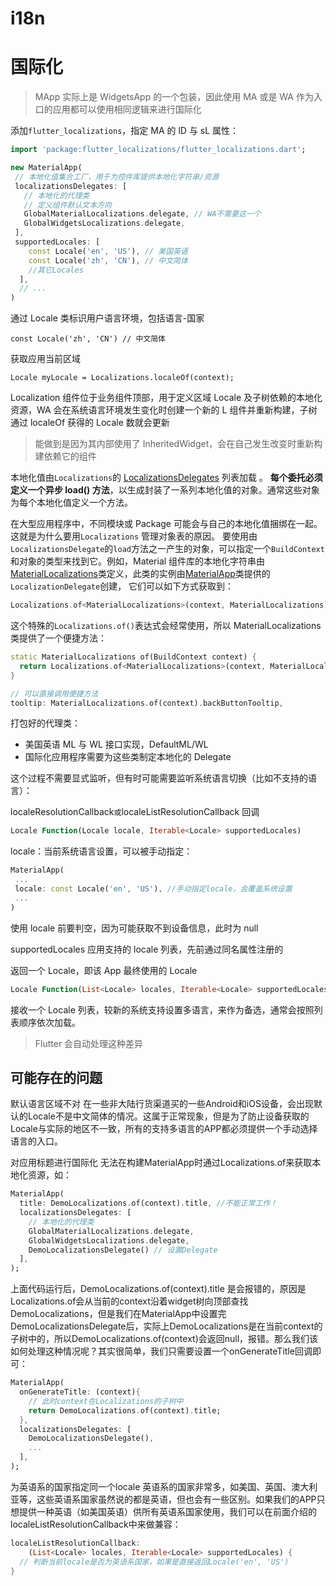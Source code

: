 # i18n

# 国际化

> MApp 实际上是 WidgetsApp 的一个包装，因此使用 MA 或是 WA 作为入口的应用都可以使用相同逻辑来进行国际化

添加`flutter_localizations`，指定 MA 的 lD 与 sL 属性：

```dart
import 'package:flutter_localizations/flutter_localizations.dart';

new MaterialApp(
 // 本地化值集合工厂，用于为控件库提供本地化字符串/资源
 localizationsDelegates: [
   // 本地化的代理类
   // 定义组件默认文本方向
   GlobalMaterialLocalizations.delegate, // WA不需要这一个
   GlobalWidgetsLocalizations.delegate,
 ],
 supportedLocales: [
    const Locale('en', 'US'), // 美国英语
    const Locale('zh', 'CN'), // 中文简体
    //其它Locales
  ],
  // ...
)
```

通过 Locale 类标识用户语言环境，包括语言-国家

`const Locale('zh', 'CN') // 中文简体`

获取应用当前区域

`Locale myLocale = Localizations.localeOf(context);`

Localization 组件位于业务组件顶部，用于定义区域 Locale 及子树依赖的本地化资源，WA 会在系统语言环境发生变化时创建一个新的 L 组件并重新构建，子树通过 localeOf 获得的 Locale 数就会更新

> 能做到是因为其内部使用了 InheritedWidget，会在自己发生改变时重新构建依赖它的组件

本地化值由`Localizations`的 [LocalizationsDelegates](https://docs.flutter.io/flutter/widgets/LocalizationsDelegate-class.html) 列表加载 。 **每个委托必须定义一个异步 load() 方法**，以生成封装了一系列本地化值的对象。通常这些对象为每个本地化值定义一个方法。

在大型应用程序中，不同模块或 Package 可能会与自己的本地化值捆绑在一起。 这就是为什么要用`Localizations` 管理对象表的原因。 要使用由`LocalizationsDelegate`的`load`方法之一产生的对象，可以指定一个`BuildContext`和对象的类型来找到它。例如，Material 组件库的本地化字符串由[MaterialLocalizations](https://docs.flutter.io/flutter/material/MaterialLocalizations-class.html)类定义，此类的实例由[MaterialApp](https://docs.flutter.io/flutter/material/MaterialApp-class.html)类提供的`LocalizationDelegate`创建， 它们可以如下方式获取到：

```dart
Localizations.of<MaterialLocalizations>(context, MaterialLocalizations);
```

这个特殊的`Localizations.of()`表达式会经常使用，所以 MaterialLocalizations 类提供了一个便捷方法：

```dart
static MaterialLocalizations of(BuildContext context) {
  return Localizations.of<MaterialLocalizations>(context, MaterialLocalizations);
}

// 可以直接调用便捷方法
tooltip: MaterialLocalizations.of(context).backButtonTooltip,
```

打包好的代理类：

- 美国英语 ML 与 WL 接口实现，DefaultML/WL
- 国际化应用程序需要为这些类制定本地化的 Delegate

这个过程不需要显式监听，但有时可能需要监听系统语言切换（比如不支持的语言）：

localeResolutionCallback`或`localeListResolutionCallback 回调

```dart
Locale Function(Locale locale, Iterable<Locale> supportedLocales)
```

locale：当前系统语言设置，可以被手动指定：

```dart
MaterialApp(
 ...
 locale: const Locale('en', 'US'), //手动指定locale，会覆盖系统设置
 ...
)
```

使用 locale 前要判空，因为可能获取不到设备信息，此时为 null

supportedLocales 应用支持的 locale 列表，先前通过同名属性注册的

返回一个 Locale，即该 App 最终使用的 Locale

```dart
Locale Function(List<Locale> locales, Iterable<Locale> supportedLocales)
```

接收一个 Locale 列表，较新的系统支持设置多语言，来作为备选，通常会按照列表顺序依次加载。

> Flutter 会自动处理这种差异

## 可能存在的问题

默认语言区域不对
在一些非大陆行货渠道买的一些Android和iOS设备，会出现默认的Locale不是中文简体的情况。这属于正常现象，但是为了防止设备获取的Locale与实际的地区不一致，所有的支持多语言的APP都必须提供一个手动选择语言的入口。

对应用标题进行国际化
无法在构建MaterialApp时通过Localizations.of来获取本地化资源，如：
```dart
MaterialApp(
  title: DemoLocalizations.of(context).title, //不能正常工作！
  localizationsDelegates: [
    // 本地化的代理类
    GlobalMaterialLocalizations.delegate,
    GlobalWidgetsLocalizations.delegate,
    DemoLocalizationsDelegate() // 设置Delegate
  ],
);
```
上面代码运行后，DemoLocalizations.of(context).title 是会报错的，原因是Localizations.of会从当前的context沿着widget树向顶部查找DemoLocalizations，但是我们在MaterialApp中设置完DemoLocalizationsDelegate后，实际上DemoLocalizations是在当前context的子树中的，所以DemoLocalizations.of(context)会返回null，报错。那么我们该如何处理这种情况呢？其实很简单，我们只需要设置一个onGenerateTitle回调即可：

```dart
MaterialApp(
  onGenerateTitle: (context){
    // 此时context在Localizations的子树中
    return DemoLocalizations.of(context).title;
  },
  localizationsDelegates: [
    DemoLocalizationsDelegate(),
    ...
  ],
);
```

为英语系的国家指定同一个locale
英语系的国家非常多，如美国、英国、澳大利亚等，这些英语系国家虽然说的都是英语，但也会有一些区别。如果我们的APP只想提供一种英语（如美国英语）供所有英语系国家使用，我们可以在前面介绍的localeListResolutionCallback中来做兼容：

```dart
localeListResolutionCallback:
    (List<Locale> locales, Iterable<Locale> supportedLocales) {
  // 判断当前locale是否为英语系国家，如果是直接返回Locale('en', 'US')     
}
```